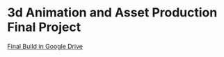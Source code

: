 # 3d Animation and Asset Production Final Project

[Final Build in Google Drive](https://drive.google.com/drive/folders/1pw62D78qRddJl0U0c7YGul8KDx0Pht3e?usp=sharing)
